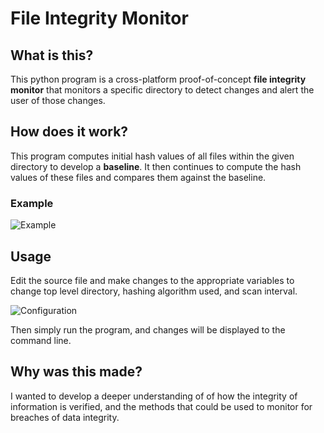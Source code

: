 # File Integrity Monitor
## What is this?
This python program is a cross-platform proof-of-concept **file integrity monitor** that monitors a specific directory to detect changes and alert the user of those changes.

## How does it work?
This program computes initial hash values of all files within the given directory to develop a  **baseline**.  It then continues to compute the hash values of these files and compares them against the baseline.

### Example

![Example](https://i.imgur.com/OyaGfdq.png "Example")

## Usage
Edit the source file and make changes to the appropriate variables to change top level directory, hashing algorithm used, and scan interval.

![Configuration](https://i.imgur.com/Zr8dPYJ.png "Configuration")

Then simply run the program, and changes will be displayed to the command line.

## Why was this made?
I wanted to develop a deeper understanding of of how the integrity of information is verified, and the methods that could be used to monitor for breaches of data integrity.